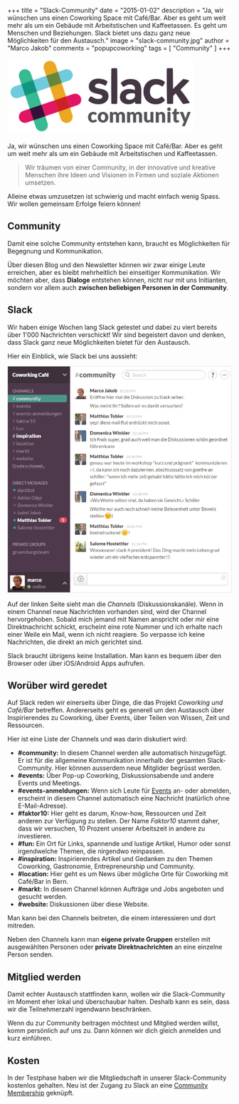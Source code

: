 +++
title = "Slack-Community"
date = "2015-01-02"
description = "Ja, wir wünschen uns einen Coworking Space mit Café/Bar. Aber es geht um weit mehr als um ein Gebäude mit Arbeitstischen und Kaffeetassen. Es geht um Menschen und Beziehungen. Slack bietet uns dazu ganz neue Möglichkeiten für den Austausch."
image = "slack-community.jpg"
author = "Marco Jakob"
comments = "popupcoworking"
tags = [ "Community" ]
+++

![Slack Community](slack-community.jpg)

Ja, wir wünschen uns einen Coworking Space mit Café/Bar. Aber es geht um weit mehr als um ein Gebäude mit Arbeitstischen und Kaffeetassen.

> Wir träumen von einer Community, in der innovative und kreative Menschen ihre Ideen und Visionen in Firmen und soziale Aktionen umsetzen.

Alleine etwas umzusetzen ist schwierig und macht einfach wenig Spass. Wir wollen gemeinsam Erfolge feiern können! 


## Community

Damit eine solche Community entstehen kann, braucht es Möglichkeiten für Begegnung und Kommunikation.

Über diesen Blog und den Newsletter können wir zwar einige Leute erreichen, aber es bleibt mehrheitlich bei einseitiger Kommunikation. Wir möchten aber, dass **Dialoge** entstehen können, nicht nur mit uns Initianten, sondern vor allem auch **zwischen beliebigen Personen in der Community**.


## Slack

Wir haben einige Wochen lang Slack getestet und dabei zu viert bereits über 1'000 Nachrichten verschickt! Wir sind begeistert davon und denken, dass Slack ganz neue Möglichkeiten bietet für den Austausch.

Hier ein Einblick, wie Slack bei uns aussieht:

![slack 4 president](slack-4-president.png)

Auf der linken Seite sieht man die *Channels* (Diskussionskanäle). Wenn in einem Channel neue Nachrichten vorhanden sind, wird der Channel hervorgehoben. Sobald mich jemand mit Namen anspricht oder mir eine Direktnachricht schickt, erscheint eine rote Nummer und ich erhalte nach einer Weile ein Mail, wenn ich nicht reagiere. So verpasse ich keine Nachrichten, die direkt an mich gerichtet sind.

Slack braucht übrigens keine Installation. Man kann es bequem über den Browser oder über iOS/Android Apps aufrufen. 


## Worüber wird geredet

Auf Slack reden wir einerseits über Dinge, die das Projekt *Coworking und Café/Bar* betreffen. Andererseits geht es generell um den Austausch über Inspirierendes zu Coworking, über Events, über Teilen von Wissen, Zeit und Ressourcen.

Hier ist eine Liste der Channels und was darin diskutiert wird:

* **#community:** In diesem Channel werden alle automatisch hinzugefügt. Er ist für die allgemeine Kommunikation innerhalb der gesamten Slack-Community. Hier können ausserdem neue Mitglider begrüsst werden.
* **#events:** Über Pop-up Coworking, Diskussionsabende und andere Events und Meetings.
* **#events-anmeldungen:** Wenn sich Leute für [Events](/events/) an- oder abmelden, erscheint in diesem Channel automatisch eine Nachricht (natürlich ohne E-Mail-Adresse).
* **#faktor10:** Hier geht es darum, Know-how, Ressourcen und Zeit anderen zur Verfügung zu stellen. Der Name *Faktor10* stammt daher, dass wir versuchen, 10 Prozent unserer Arbeitszeit in andere zu investieren.
* **#fun:** Ein Ort für Links, spannende und lustige Artikel, Humor oder sonst irgendwelche Themen, die nirgendwo reinpassen.
* **#inspiration:** Inspirierendes Artikel und Gedanken zu den Themen Coworking, Gastronomie, Entrepreneurship und Community.
* **#location:** Hier geht es um News über mögliche Orte für Coworking mit Café/Bar in Bern.
* **#markt:** In diesem Channel können Aufträge und Jobs angeboten und gesucht werden.
* **#website:** Diskussionen über diese Website.

Man kann bei den Channels beitreten, die einem interessieren und dort mitreden.

Neben den Channels kann man **eigene private Gruppen** erstellen mit ausgewählten Personen oder **private Direktnachrichten** an eine einzelne Person senden. 


## Mitglied werden

Damit echter Austausch stattfinden kann, wollen wir die Slack-Community im Moment eher lokal und überschaubar halten. Deshalb kann es sein, dass wir die Teilnehmerzahl irgendwann beschränken.

Wenn du zur Community beitragen möchtest und Mitglied werden willst, komm persönlich auf uns zu. Dann können wir dich gleich anmelden und kurz einführen.


## Kosten

In der Testphase haben wir die Mitgliedschaft in unserer Slack-Community kostenlos gehalten. Neu ist der Zugang zu Slack an eine [Community Membership](/community/) geknüpft. 

